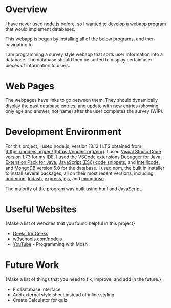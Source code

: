 # Overview

I have never used node.js before, so I wanted to develop a webapp program that would implement databases.

This webapp is begun by installing all of the below programs, and then navigating to 

I am programming a survey style webapp that sorts user information into a database. The database should then be sorted to display certain user pieces of information to users.

# Web Pages

The webpages have links to go between them. They should dynamically display the past database entries, and update with new entries (showing only age and answer, not name) after the user completes the survey (WIP).

# Development Environment

For this project, I used node.js, version 18.12.1 LTS obtained from [https://nodejs.org/en/](https://nodejs.org/en/). I used [Visual Studio Code version 1.73](https://code.visualstudio.com/) for my IDE. I used the VSCode extensions [Debugger for Java](https://marketplace.visualstudio.com/items?itemName=vscjava.vscode-java-debug), [Extension Pack for Java](https://marketplace.visualstudio.com/items?itemName=vscjava.vscode-java-pack), [JavaScript (ES6) code snippets](https://marketplace.visualstudio.com/items?itemName=xabikos.JavaScriptSnippets), and [Intellicode](https://marketplace.visualstudio.com/items?itemName=VisualStudioExptTeam.vscodeintellicode), and [MongoDB](https://www.mongodb.com/) version 5.0 for the database. I used npm, the built in installer to install several packages, all on their most recent versions, including [nodemon](https://www.npmjs.com/package/nodemon?activeTab=readme), [lodash](https://www.npmjs.com/package/lodash), [express](https://www.npmjs.com/package/express), [ejs](https://www.npmjs.com/package/ejs), and [mongoose](https://www.npmjs.com/package/mongoose).

The majority of the program was built using html and JavaScript.

# Useful Websites

{Make a list of websites that you found helpful in this project}
* [Geeks for Geeks](https://www.geeksforgeeks.org/nodejs/)
* [w3schools.com/nodejs](https://www.w3schools.com/nodejs/default.asp)
* [YouTube](https://www.youtube.com/watch?v=TlB_eWDSMt4) - Programming with Mosh

# Future Work

{Make a list of things that you need to fix, improve, and add in the future.}
* Fix Database Interface
* Add external style sheet instead of inline styling
* Create Calculator for quiz
